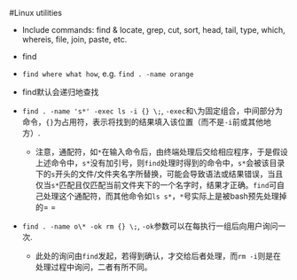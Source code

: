 #Linux utilities

- Include commands: find & locate, grep, cut, sort, head, tail, type, which, whereis, file, join, paste, etc.

- find
 - `find where what how`, e.g. `find . -name orange`
 - find默认会递归地查找
 - `find . -name 's*' -exec ls -i {} \;`, `-exec`和`\`为固定组合，中间部分为命令，`{}`为占用符，表示将找到的结果填入该位置（而不是`-i`前或其他地方）.
 	 - 注意，通配符，如`*`在输入命令后，由终端处理后交给相应程序，于是假设上述命令中，`s*`没有加引号，则`find`处理时得到的命令中，`s*`会被该目录下的`s`开头的文件/文件夹名字所替换，可能会导致语法或结果错误，当且仅当`s*`匹配且仅匹配当前文件夹下的一个名字时，结果才正确。`find`可自己处理这个通配符，而其他命令如`ls s*`，`*`号实际上是被bash预先处理掉的= =
 - `find . -name o\* -ok rm {} \;`, `-ok`参数可以在每执行一组后向用户询问一次.
 	- 此处的询问由`find`发起，若得到确认，才交给后者处理，而`rm -i`则是在处理过程中询问，二者有所不同。
